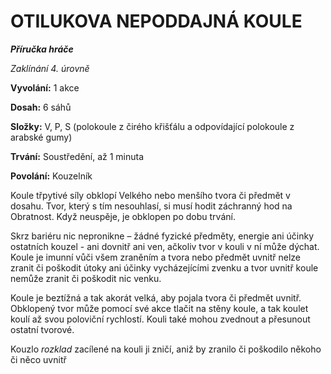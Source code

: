 # OTILUKOVA NEPODDAJNÁ KOULE

***Příručka hráče***

*Zaklínání 4. úrovně*

**Vyvolání:** 1 akce

**Dosah:** 6 sáhů

**Složky:** V, P, S (polokoule z čirého křišťálu a odpovídající polokoule z arabské gumy)

**Trvání:** Soustředění, až 1 minuta

**Povolání:** Kouzelník

Koule třpytivé síly obklopí Velkého nebo menšího tvora či předmět v dosahu. Tvor, který s tím nesouhlasí, si musí hodit záchranný hod na Obratnost. Když neuspěje, je obklopen po dobu trvání. 

Skrz bariéru nic nepronikne – žádné fyzické předměty, energie ani účinky ostatních kouzel - ani dovnitř ani ven, ačkoliv tvor v kouli v ní může dýchat. Koule je imunní vůči všem zraněním a tvora nebo předmět uvnitř nelze zranit či poškodit útoky ani účinky vycházejícími zvenku a tvor uvnitř koule nemůže zranit či poškodit nic venku. 

Koule je beztížná a tak akorát velká, aby pojala tvora či předmět uvnitř. Obklopený tvor může pomocí své akce tlačit na stěny koule, a tak koulet koulí až svou poloviční rychlostí. Kouli také mohou zvednout a přesunout ostatní tvorové. 

Kouzlo *rozklad* zacílené na kouli ji zničí, aniž by zranilo či poškodilo někoho či něco uvnitř